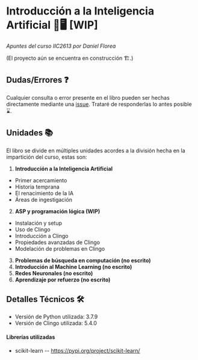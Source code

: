 # Introducción a la Inteligencia Artificial 🧠🖥️ [WIP]
*Apuntes del curso IIC2613 por Daniel Florea*

(El proyecto aún se encuentra en construcción 🏗️.)

## Dudas/Errores ❓
Cualquier consulta o error presente en el libro pueden ser hechas directamente mediante una [issue](https://github.com/dfloreaa/Apuntes-IIC2613/issues). Trataré de responderlas lo antes posible ⌛.

## Unidades 📚
El libro se divide en múltiples unidades acordes a la división hecha en la impartición del curso, estas son:
1. **Introducción a la Inteligencia Artificial**
- Primer acercamiento
- Historia temprana
- El renacimiento de la IA
- Áreas de ingestigación
2. **ASP y programación lógica (WIP)**
- Instalación y setup
- Uso de Clingo
- Introducción a Clingo
- Propiedades avanzadas de Clingo
- Modelación de problemas en Clingo
3. **Problemas de búsqueda en computación (no escrito)**
4. **Introducción al Machine Learning (no escrito)**
5. **Redes Neuronales (no escrito)**
6. **Aprendizaje por refuerzo (no escrito)**

## Detalles Técnicos 🛠️
- Versión de Python utilizada: 3.7.9
- Versión de Clingo utilizada: 5.4.0

#### Librerías utilizadas
- scikit-learn -- https://pypi.org/project/scikit-learn/
